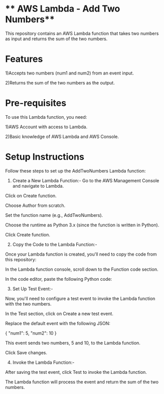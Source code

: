 # ** AWS Lambda - Add Two Numbers**

This repository contains an AWS Lambda function that takes two numbers as input and returns the sum of the two numbers.

# Features

1)Accepts two numbers (num1 and num2) from an event input.

2)Returns the sum of the two numbers as the output.

# Pre-requisites

To use this Lambda function, you need:

1)AWS Account with access to Lambda.

2)Basic knowledge of AWS Lambda and AWS Console.

# Setup Instructions

Follow these steps to set up the AddTwoNumbers Lambda function:

1. Create a New Lambda Function:-
Go to the AWS Management Console and navigate to Lambda.

Click on Create function.

Choose Author from scratch.

Set the function name (e.g., AddTwoNumbers).

Choose the runtime as Python 3.x (since the function is written in Python).

Click Create function.

2. Copy the Code to the Lambda Function:-

Once your Lambda function is created, you'll need to copy the code from this repository:

In the Lambda function console, scroll down to the Function code section.

In the code editor, paste the following Python code:

3.  Set Up Test Event:-

Now, you'll need to configure a test event to invoke the Lambda function with the two numbers.

In the Test section, click on Create a new test event.

Replace the default event with the following JSON:

{
    "num1": 5,
    "num2": 10
}

This event sends two numbers, 5 and 10, to the Lambda function.

Click Save changes.

4. Invoke the Lambda Function:-

After saving the test event, click Test to invoke the Lambda function.

The Lambda function will process the event and return the sum of the two numbers.

